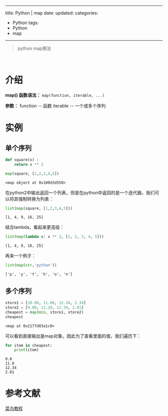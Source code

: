 
---
 title: Python | map
 date: 
 updated: 
 categories:
 - Python
 tags:
 - Python
 - map
---
>python map用法
<!--less-->
﻿
# 介绍
**map() 函数语法：**
`map(function, iterable, ...)`

**参数：**
    function -- 函数
    iterable -- 一个或多个序列
    
# 实例
## 单个序列

```python
def square(x) : 
	return x ** 2

map(square, [1,2,3,4,5])
```
	<map object at 0x100d3d550>

在python2中输出返回一个列表，但是在python中返回的是一个迭代器。我们可以将其强制转换为列表：

```python
list(map(square, [1,2,3,4,5]))
```
	[1, 4, 9, 16, 25]
	
结合lambda，看起来更高级：
```python
list(map(lambda x: x ** 2, [1, 2, 3, 4, 5]))
```
	[1, 4, 9, 16, 25]

再来一个例子：

```python
list(map(str,'python'))
```
	['p', 'y', 't', 'h', 'o', 'n']
	
## 多个序列
```python
store1 = [10.00, 11.00, 12.34, 2.34]
store2 = [9.00, 11.10, 12.34, 2.01]
cheapest = map(min, store1, store2)
cheapest
```
    <map at 0x2177d83a1c0>

可以看到直接输出是map对象，因此为了查看里面的值，我们遍历下：


```python
for item in cheapest:
    print(item)
```

    9.0
    11.0
    12.34
    2.01


# 参考文献
[菜鸟教程](https://www.runoob.com/python/python-func-map.html)
